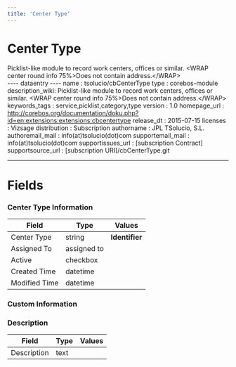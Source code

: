 ```yaml
---
title: 'Center Type'
---
```


Center Type
===========

Picklist-like module to record work centers, offices or similar.
&lt;WRAP center round info 75%&gt;Does not contain
address.&lt;/WRAP&gt;  
---- dataentry ---- name : tsolucio/cbCenterType type : corebos-module
description\_wiki: Picklist-like module to record work centers, offices
or similar. &lt;WRAP center round info 75%&gt;Does not contain
address.&lt;/WRAP&gt; keywords\_tags : service,picklist,category,type
version : 1.0 homepage\_url :
<http://corebos.org/documentation/doku.php?id=en:extensions:extensions:cbcentertype>
release\_dt : 2015-07-15 licenses : Vizsage distribution : Subscription
authorname : JPL TSolucio, S.L. authoremail\_mail :
info(at)tsolucio(dot)com supportemail\_mail : info(at)tsolucio(dot)com
supportissues\_url : \[subscription Contract\] supportsource\_url :
\[subscription URI\]/cbCenterType.git

------------------------------------------------------------------------

  

Fields
======

### Center Type Information

<table>
<thead>
<tr class="header">
<th>Field</th>
<th>Type</th>
<th>Values</th>
</tr>
</thead>
<tbody>
<tr class="odd">
<td>Center Type</td>
<td>string</td>
<td><strong>Identifier</strong></td>
</tr>
<tr class="even">
<td>Assigned To</td>
<td>assigned to</td>
<td></td>
</tr>
<tr class="odd">
<td>Active</td>
<td>checkbox</td>
<td></td>
</tr>
<tr class="even">
<td>Created Time</td>
<td>datetime</td>
<td></td>
</tr>
<tr class="odd">
<td>Modified Time</td>
<td>datetime</td>
<td></td>
</tr>
</tbody>
</table>

### Custom Information

### Description

<table>
<thead>
<tr class="header">
<th>Field</th>
<th>Type</th>
<th>Values</th>
</tr>
</thead>
<tbody>
<tr class="odd">
<td>Description</td>
<td>text</td>
<td></td>
</tr>
</tbody>
</table>
